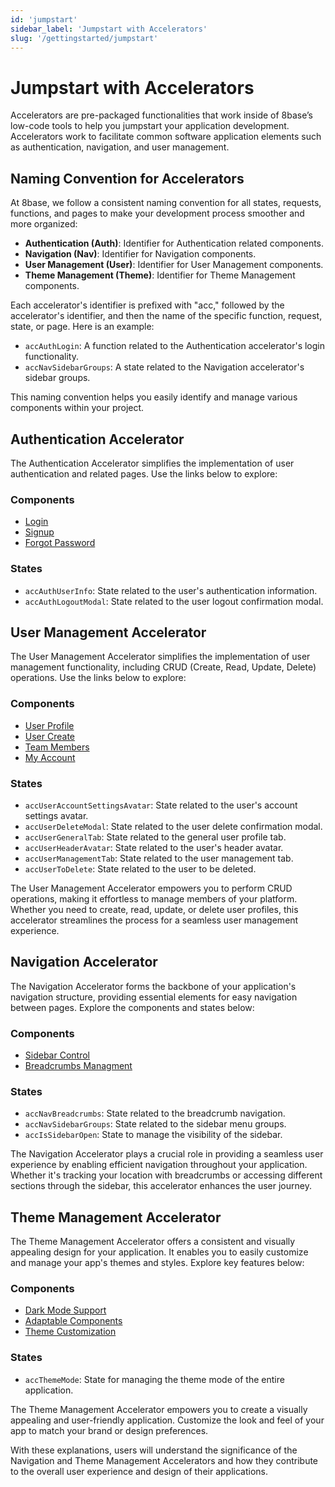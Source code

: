 ```yaml
---
id: 'jumpstart'
sidebar_label: 'Jumpstart with Accelerators'
slug: '/gettingstarted/jumpstart'
---
```

# Jumpstart with Accelerators

Accelerators are pre-packaged functionalities that work inside of 8base’s low-code tools to help you jumpstart your application development. Accelerators work to facilitate common software application elements such as authentication, navigation, and user management.

## Naming Convention for Accelerators

At 8base, we follow a consistent naming convention for all states, requests, functions, and pages to make your development process smoother and more organized:

- **Authentication (Auth)**: Identifier for Authentication related components.
- **Navigation (Nav)**: Identifier for Navigation components.
- **User Management (User)**: Identifier for User Management components.
- **Theme Management (Theme)**: Identifier for Theme Management components.

Each accelerator's identifier is prefixed with "acc," followed by the accelerator's identifier, and then the name of the specific function, request, state, or page. Here is an example:

- `accAuthLogin`: A function related to the Authentication accelerator's login functionality.
- `accNavSidebarGroups`: A state related to the Navigation accelerator's sidebar groups.

This naming convention helps you easily identify and manage various components within your project.

## Authentication Accelerator

The Authentication Accelerator simplifies the implementation of user authentication and related pages. Use the links below to explore:

### Components

- [Login](./authentication-accelerator/login.md)
- [Signup](./authentication-accelerator/signup.md)
- [Forgot Password](./authentication-accelerator/forgot-password.md)


### States

- `accAuthUserInfo`: State related to the user's authentication information.
- `accAuthLogoutModal`: State related to the user logout confirmation modal.

## User Management Accelerator

The User Management Accelerator simplifies the implementation of user management functionality, including CRUD (Create, Read, Update, Delete) operations. Use the links below to explore:

### Components

- [User Profile](./user-management-accelerator/user-profile.md)
- [User Create](./user-management-accelerator/user-create.md)
- [Team Members](./user-management-accelerator/team-members.md)
- [My Account](./user-management-accelerator/my-account.md)

### States

- `accUserAccountSettingsAvatar`: State related to the user's account settings avatar.
- `accUserDeleteModal`: State related to the user delete confirmation modal.
- `accUserGeneralTab`: State related to the general user profile tab.
- `accUserHeaderAvatar`: State related to the user's header avatar.
- `accUserManagementTab`: State related to the user management tab.
- `accUserToDelete`: State related to the user to be deleted.

The User Management Accelerator empowers you to perform CRUD operations, making it effortless to manage members of your platform. Whether you need to create, read, update, or delete user profiles, this accelerator streamlines the process for a seamless user management experience.

## Navigation Accelerator

The Navigation Accelerator forms the backbone of your application's navigation structure, providing essential elements for easy navigation between pages. Explore the components and states below:

### Components

- [Sidebar Control](./navigation-accelerator/sidebar-control.md)
- [Breadcrumbs Managment](./navigation-accelerator/breadcrumbs-management.md)

### States

- `accNavBreadcrumbs`: State related to the breadcrumb navigation.
- `accNavSidebarGroups`: State related to the sidebar menu groups.
- `accIsSidebarOpen`: State to manage the visibility of the sidebar.

The Navigation Accelerator plays a crucial role in providing a seamless user experience by enabling efficient navigation throughout your application. Whether it's tracking your location with breadcrumbs or accessing different sections through the sidebar, this accelerator enhances the user journey.

## Theme Management Accelerator

The Theme Management Accelerator offers a consistent and visually appealing design for your application. It enables you to easily customize and manage your app's themes and styles. Explore key features below:

### Components

- [Dark Mode Support](./theme-management-accelerator/theme-management.md#dark-mode-support)
- [Adaptable Components](./theme-management-accelerator/theme-management.md#adaptable-components) 
- [Theme Customization](./theme-management-accelerator/theme-management.md#theme-customization)

### States

- `accThemeMode`: State for managing the theme mode of the entire application.

The Theme Management Accelerator empowers you to create a visually appealing and user-friendly application. Customize the look and feel of your app to match your brand or design preferences.

With these explanations, users will understand the significance of the Navigation and Theme Management Accelerators and how they contribute to the overall user experience and design of their applications.
